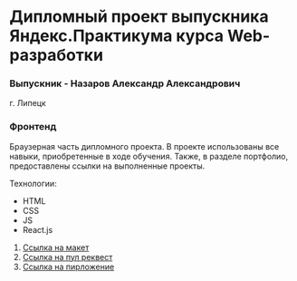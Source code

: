 # Дипломный проект выпускника Яндекс.Практикума курса Web-разработки
### Выпускник - Назаров Александр Александрович
г. Липецк
### Фронтенд 
Браузерная часть дипломного проекта. 
В проекте использованы все навыки, приобретенные в ходе обучения.
Также, в разделе портфолио, предоставлены ссылки на выполненные проекты.

Технологии:
* HTML
* CSS
* JS
* React.js

1. [Ссылка на макет](https://disk.yandex.ru/d/kvyZdDgswRDiTw)
2. [Ссылка на пул реквест](https://github.com/AlexanderNazar/movies-explorer-frontend/pull/2)
3. [Ссылка на пирложение](https://diploma-nazarov.nomoredomains.icu/)
